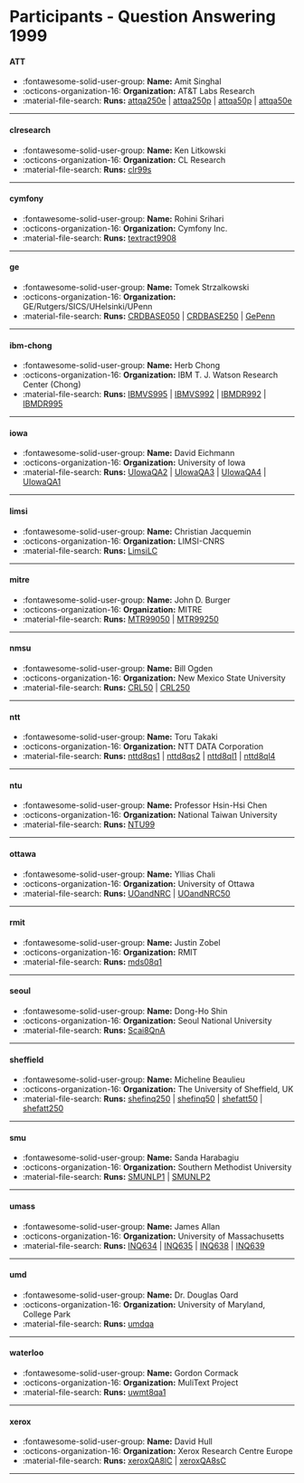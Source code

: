 # Participants - Question Answering 1999 

#### ATT
 - :fontawesome-solid-user-group: **Name:** Amit Singhal
 - :octicons-organization-16: **Organization:** AT&T Labs Research
 - :material-file-search: **Runs:** [attqa250e](./runs.md#attqa250e) | [attqa250p](./runs.md#attqa250p) | [attqa50p](./runs.md#attqa50p) | [attqa50e](./runs.md#attqa50e)

---
#### clresearch
 - :fontawesome-solid-user-group: **Name:** Ken Litkowski
 - :octicons-organization-16: **Organization:** CL Research
 - :material-file-search: **Runs:** [clr99s](./runs.md#clr99s)

---
#### cymfony
 - :fontawesome-solid-user-group: **Name:** Rohini Srihari
 - :octicons-organization-16: **Organization:** Cymfony Inc.
 - :material-file-search: **Runs:** [textract9908](./runs.md#textract9908)

---
#### ge
 - :fontawesome-solid-user-group: **Name:** Tomek Strzalkowski
 - :octicons-organization-16: **Organization:** GE/Rutgers/SICS/UHelsinki/UPenn
 - :material-file-search: **Runs:** [CRDBASE050](./runs.md#crdbase050) | [CRDBASE250](./runs.md#crdbase250) | [GePenn](./runs.md#gepenn)

---
#### ibm-chong
 - :fontawesome-solid-user-group: **Name:** Herb Chong
 - :octicons-organization-16: **Organization:** IBM T. J. Watson Research Center (Chong)
 - :material-file-search: **Runs:** [IBMVS995](./runs.md#ibmvs995) | [IBMVS992](./runs.md#ibmvs992) | [IBMDR992](./runs.md#ibmdr992) | [IBMDR995](./runs.md#ibmdr995)

---
#### iowa
 - :fontawesome-solid-user-group: **Name:** David Eichmann
 - :octicons-organization-16: **Organization:** University of Iowa
 - :material-file-search: **Runs:** [UIowaQA2](./runs.md#uiowaqa2) | [UIowaQA3](./runs.md#uiowaqa3) | [UIowaQA4](./runs.md#uiowaqa4) | [UIowaQA1](./runs.md#uiowaqa1)

---
#### limsi
 - :fontawesome-solid-user-group: **Name:** Christian Jacquemin
 - :octicons-organization-16: **Organization:** LIMSI-CNRS
 - :material-file-search: **Runs:** [LimsiLC](./runs.md#limsilc)

---
#### mitre
 - :fontawesome-solid-user-group: **Name:** John D. Burger
 - :octicons-organization-16: **Organization:** MITRE
 - :material-file-search: **Runs:** [MTR99050](./runs.md#mtr99050) | [MTR99250](./runs.md#mtr99250)

---
#### nmsu
 - :fontawesome-solid-user-group: **Name:** Bill Ogden
 - :octicons-organization-16: **Organization:** New Mexico State University
 - :material-file-search: **Runs:** [CRL50](./runs.md#crl50) | [CRL250](./runs.md#crl250)

---
#### ntt
 - :fontawesome-solid-user-group: **Name:** Toru Takaki
 - :octicons-organization-16: **Organization:** NTT DATA Corporation
 - :material-file-search: **Runs:** [nttd8qs1](./runs.md#nttd8qs1) | [nttd8qs2](./runs.md#nttd8qs2) | [nttd8ql1](./runs.md#nttd8ql1) | [nttd8ql4](./runs.md#nttd8ql4)

---
#### ntu
 - :fontawesome-solid-user-group: **Name:** Professor Hsin-Hsi Chen
 - :octicons-organization-16: **Organization:** National Taiwan University
 - :material-file-search: **Runs:** [NTU99](./runs.md#ntu99)

---
#### ottawa
 - :fontawesome-solid-user-group: **Name:** Yllias Chali
 - :octicons-organization-16: **Organization:** University of Ottawa
 - :material-file-search: **Runs:** [UOandNRC](./runs.md#uoandnrc) | [UOandNRC50](./runs.md#uoandnrc50)

---
#### rmit
 - :fontawesome-solid-user-group: **Name:** Justin Zobel
 - :octicons-organization-16: **Organization:** RMIT
 - :material-file-search: **Runs:** [mds08q1](./runs.md#mds08q1)

---
#### seoul
 - :fontawesome-solid-user-group: **Name:** Dong-Ho Shin
 - :octicons-organization-16: **Organization:** Seoul National University
 - :material-file-search: **Runs:** [Scai8QnA](./runs.md#scai8qna)

---
#### sheffield
 - :fontawesome-solid-user-group: **Name:** Micheline Beaulieu
 - :octicons-organization-16: **Organization:** The University of Sheffield, UK
 - :material-file-search: **Runs:** [shefinq250](./runs.md#shefinq250) | [shefinq50](./runs.md#shefinq50) | [shefatt50](./runs.md#shefatt50) | [shefatt250](./runs.md#shefatt250)

---
#### smu
 - :fontawesome-solid-user-group: **Name:** Sanda Harabagiu
 - :octicons-organization-16: **Organization:** Southern Methodist University
 - :material-file-search: **Runs:** [SMUNLP1](./runs.md#smunlp1) | [SMUNLP2](./runs.md#smunlp2)

---
#### umass
 - :fontawesome-solid-user-group: **Name:** James Allan
 - :octicons-organization-16: **Organization:** University of Massachusetts
 - :material-file-search: **Runs:** [INQ634](./runs.md#inq634) | [INQ635](./runs.md#inq635) | [INQ638](./runs.md#inq638) | [INQ639](./runs.md#inq639)

---
#### umd
 - :fontawesome-solid-user-group: **Name:** Dr. Douglas Oard
 - :octicons-organization-16: **Organization:** University of Maryland, College Park
 - :material-file-search: **Runs:** [umdqa](./runs.md#umdqa)

---
#### waterloo
 - :fontawesome-solid-user-group: **Name:** Gordon Cormack
 - :octicons-organization-16: **Organization:** MuliText Project
 - :material-file-search: **Runs:** [uwmt8qa1](./runs.md#uwmt8qa1)

---
#### xerox
 - :fontawesome-solid-user-group: **Name:** David Hull
 - :octicons-organization-16: **Organization:** Xerox Research Centre Europe
 - :material-file-search: **Runs:** [xeroxQA8lC](./runs.md#xeroxqa8lc) | [xeroxQA8sC](./runs.md#xeroxqa8sc)

---
